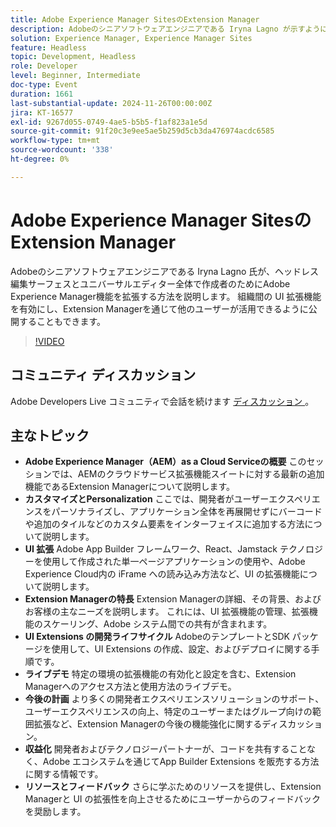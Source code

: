 ```yaml
---
title: Adobe Experience Manager SitesのExtension Manager
description: Adobeのシニアソフトウェアエンジニアである Iryna Lagno が示すように、Extension Managerを使用してAdobe Experience Manager機能を拡張し、アプリケーション全体を再デプロイすることなく、組織間の UI 拡張とカスタマイズを可能にする方法を説明します。
solution: Experience Manager, Experience Manager Sites
feature: Headless
topic: Development, Headless
role: Developer
level: Beginner, Intermediate
doc-type: Event
duration: 1661
last-substantial-update: 2024-11-26T00:00:00Z
jira: KT-16577
exl-id: 9267d055-0749-4ae5-b5b5-f1af823a1e5d
source-git-commit: 91f20c3e9ee5ae5b259d5cb3da476974acdc6585
workflow-type: tm+mt
source-wordcount: '338'
ht-degree: 0%

---
```


# Adobe Experience Manager SitesのExtension Manager

Adobeのシニアソフトウェアエンジニアである Iryna Lagno 氏が、ヘッドレス編集サーフェスとユニバーサルエディター全体で作成者のためにAdobe Experience Manager機能を拡張する方法を説明します。 組織間の UI 拡張機能を有効にし、Extension Managerを通じて他のユーザーが活用できるように公開することもできます。

>[!VIDEO](https://video.tv.adobe.com/v/3440429/?learn=on&enablevpops&captions=jpn)

## コミュニティ ディスカッション

Adobe Developers Live コミュニティで会話を続けます [ ディスカッション ](https://adobe.ly/48N59Uj)。

## 主なトピック

* **Adobe Experience Manager（AEM）as a Cloud Serviceの概要** このセッションでは、AEMのクラウドサービス拡張機能スイートに対する最新の追加機能であるExtension Managerについて説明します。
* **カスタマイズとPersonalization** ここでは、開発者がユーザーエクスペリエンスをパーソナライズし、アプリケーション全体を再展開せずにバーコードや追加のタイルなどのカスタム要素をインターフェイスに追加する方法について説明します。
* **UI 拡張** Adobe App Builder フレームワーク、React、Jamstack テクノロジーを使用して作成された単一ページアプリケーションの使用や、Adobe Experience Cloud内の iFrame への読み込み方法など、UI の拡張機能について説明します。
* **Extension Managerの特長** Extension Managerの詳細、その背景、およびお客様の主なニーズを説明します。 これには、UI 拡張機能の管理、拡張機能のスケーリング、Adobe システム間での共有が含まれます。
* **UI Extensions の開発ライフサイクル** AdobeのテンプレートとSDK パッケージを使用して、UI Extensions の作成、設定、およびデプロイに関する手順です。
* **ライブデモ** 特定の環境の拡張機能の有効化と設定を含む、Extension Managerへのアクセス方法と使用方法のライブデモ。
* **今後の計画** より多くの開発者エクスペリエンスソリューションのサポート、ユーザーエクスペリエンスの向上、特定のユーザーまたはグループ向けの範囲拡張など、Extension Managerの今後の機能強化に関するディスカッション。
* **収益化** 開発者およびテクノロジーパートナーが、コードを共有することなく、Adobe エコシステムを通じてApp Builder Extensions を販売する方法に関する情報です。
* **リソースとフィードバック** さらに学ぶためのリソースを提供し、Extension Managerと UI の拡張性を向上させるためにユーザーからのフィードバックを奨励します。
